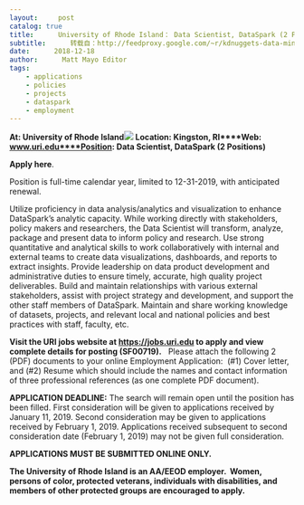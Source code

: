 ```yaml
---
layout:     post
catalog: true
title:      University of Rhode Island： Data Scientist, DataSpark (2 Positions) [Kingston, RI]
subtitle:      转载自：http://feedproxy.google.com/~r/kdnuggets-data-mining-analytics/~3/_e5y5YuO8pM/12-18-university-of-rhode-island-data-scientist.html
date:      2018-12-18
author:      Matt Mayo Editor
tags:
    - applications
    - policies
    - projects
    - dataspark
    - employment
---
```


**At: University of Rhode Island**![](http://feedproxy.google.com/jimg/uri-logo.png)
**Location: Kingston, RI****Web: www.uri.edu****Position: Data Scientist, DataSpark (2 Positions)**

**Apply here**.

Position is full-time calendar year, limited to 12-31-2019, with anticipated renewal.

Utilize proficiency in data analysis/analytics and visualization to enhance DataSpark’s analytic capacity. While working directly with stakeholders, policy makers and researchers, the Data Scientist will transform, analyze, package and present data to inform policy and research. Use strong quantitative and analytical skills to work collaboratively with internal and external teams to create data visualizations, dashboards, and reports to extract insights. Provide leadership on data product development and administrative duties to ensure timely, accurate, high quality project deliverables. Build and maintain relationships with various external stakeholders, assist with project strategy and development, and support the other staff members of DataSpark. Maintain and share working knowledge of datasets, projects, and relevant local and national policies and best practices with staff, faculty, etc.

**Visit the URI jobs website at ****https://jobs.uri.edu**** to apply and view complete details for posting (SF00719).**   Please attach the following 2 (PDF) documents to your online Employment Application:  (#1) Cover letter, and (#2) Resume which should include the names and contact information of three professional references (as one complete PDF document).

**APPLICATION DEADLINE:** The search will remain open until the position has been filled. First consideration will be given to applications received by January 11, 2019. Second consideration may be given to applications received by February 1, 2019. Applications received subsequent to second consideration date (February 1, 2019) may not be given full consideration.

**APPLICATIONS MUST BE SUBMITTED ONLINE ONLY.**

**The University of Rhode Island is an AA/EEOD employer.  Women, persons of color, protected veterans, individuals with disabilities, and members of other protected groups are encouraged to apply.**
